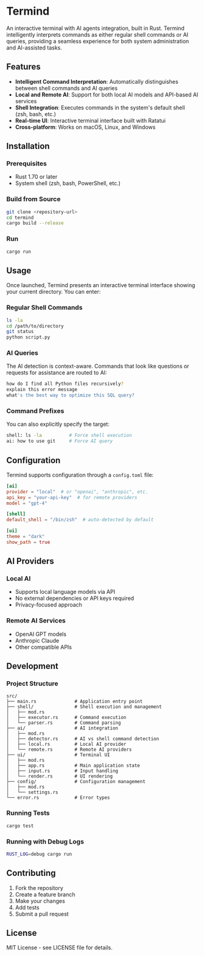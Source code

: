 # Termind

An interactive terminal with AI agents integration, built in Rust. Termind intelligently interprets commands as either regular shell commands or AI queries, providing a seamless experience for both system administration and AI-assisted tasks.

## Features

- **Intelligent Command Interpretation**: Automatically distinguishes between shell commands and AI queries
- **Local and Remote AI**: Support for both local AI models and API-based AI services
- **Shell Integration**: Executes commands in the system's default shell (zsh, bash, etc.)
- **Real-time UI**: Interactive terminal interface built with Ratatui
- **Cross-platform**: Works on macOS, Linux, and Windows

## Installation

### Prerequisites
- Rust 1.70 or later
- System shell (zsh, bash, PowerShell, etc.)

### Build from Source
```bash
git clone <repository-url>
cd termind
cargo build --release
```

### Run
```bash
cargo run
```

## Usage

Once launched, Termind presents an interactive terminal interface showing your current directory. You can enter:

### Regular Shell Commands
```bash
ls -la
cd /path/to/directory
git status
python script.py
```

### AI Queries
The AI detection is context-aware. Commands that look like questions or requests for assistance are routed to AI:
```bash
how do I find all Python files recursively?
explain this error message
what's the best way to optimize this SQL query?
```

### Command Prefixes
You can also explicitly specify the target:
```bash
shell: ls -la          # Force shell execution
ai: how to use git     # Force AI query
```

## Configuration

Termind supports configuration through a `config.toml` file:

```toml
[ai]
provider = "local"  # or "openai", "anthropic", etc.
api_key = "your-api-key"  # for remote providers
model = "gpt-4"

[shell]
default_shell = "/bin/zsh"  # auto-detected by default

[ui]
theme = "dark"
show_path = true
```

## AI Providers

### Local AI
- Supports local language models via API
- No external dependencies or API keys required
- Privacy-focused approach

### Remote AI Services
- OpenAI GPT models
- Anthropic Claude
- Other compatible APIs

## Development

### Project Structure
```
src/
├── main.rs              # Application entry point
├── shell/               # Shell execution and management
│   ├── mod.rs
│   ├── executor.rs      # Command execution
│   └── parser.rs        # Command parsing
├── ai/                  # AI integration
│   ├── mod.rs
│   ├── detector.rs      # AI vs shell command detection
│   ├── local.rs         # Local AI provider
│   └── remote.rs        # Remote AI providers
├── ui/                  # Terminal UI
│   ├── mod.rs
│   ├── app.rs           # Main application state
│   ├── input.rs         # Input handling
│   └── render.rs        # UI rendering
├── config/              # Configuration management
│   ├── mod.rs
│   └── settings.rs
└── error.rs             # Error types
```

### Running Tests
```bash
cargo test
```

### Running with Debug Logs
```bash
RUST_LOG=debug cargo run
```

## Contributing

1. Fork the repository
2. Create a feature branch
3. Make your changes
4. Add tests
5. Submit a pull request

## License

MIT License - see LICENSE file for details.
